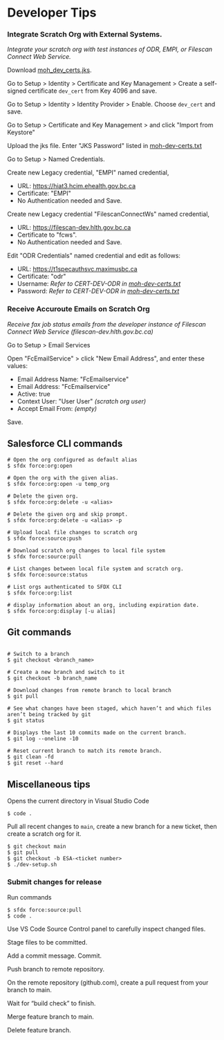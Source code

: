 # Developer Tips
### Integrate Scratch Org with External Systems. 
_Integrate your scratch org with test instances of ODR, EMPI, or Filescan Connect Web Service._

Download [moh_dev_certs.jks](https://hlth.sp.gov.bc.ca/sites/HLTHSP/HSIMT/SP/SAT/_layouts/15/DocIdRedir.aspx?ID=F2RWFFZUCM2Q-797944229-1597).

Go to Setup > Identity > Certificate and Key Management > Create a self-signed certificate `dev_cert` from Key 4096 and save.

Go to Setup > Identity > Identity Provider > Enable. Choose `dev_cert` and save.

Go to Setup > Certificate and Key Management > and click "Import from Keystore" 

Upload the jks file. Enter "JKS Password" listed in [moh-dev-certs.txt](https://hlth.sp.gov.bc.ca/sites/HLTHSP/HSIMT/SP/SAT/_layouts/15/DocIdRedir.aspx?ID=F2RWFFZUCM2Q-797944229-1598)

Go to Setup > Named Credentials.

Create new Legacy credential, "EMPI" named credential, 
- URL: https://hiat3.hcim.ehealth.gov.bc.ca 
- Certificate: "EMPI"
- No Authentication needed and Save.

Create new Legacy credential "FilescanConnectWs" named credential, 
- URL: https://filescan-dev.hlth.gov.bc.ca
- Certificate to "fcws". 
- No Authentication needed and Save.

Edit "ODR Credentials" named credential and edit as follows:
- URL: https://t1specauthsvc.maximusbc.ca
- Certificate: "odr"
- Username: _Refer to CERT-DEV-ODR in [moh-dev-certs.txt](https://hlth.sp.gov.bc.ca/sites/HLTHSP/HSIMT/SP/SAT/_layouts/15/DocIdRedir.aspx?ID=F2RWFFZUCM2Q-797944229-1598)_
- Password: _Refer to CERT-DEV-ODR in [moh-dev-certs.txt](https://hlth.sp.gov.bc.ca/sites/HLTHSP/HSIMT/SP/SAT/_layouts/15/DocIdRedir.aspx?ID=F2RWFFZUCM2Q-797944229-1598)_

### Receive Accuroute Emails on Scratch Org
_Receive fax job status emails from the developer instance of Filescan Connect Web Service (filescan-dev.hlth.gov.bc.ca)_

Go to Setup > Email Services

Open "FcEmailService" > click "New Email Address", and enter these values:
- Email Address Name: "FcEmailservice"
- Email Address: "FcEmailservice"
- Active: true
- Context User: "User User" _(scratch org user)_
- Accept Email From: _(empty)_

Save.
## Salesforce CLI commands

```
# Open the org configured as default alias
$ sfdx force:org:open

# Open the org with the given alias.
$ sfdx force:org:open -u temp_org

# Delete the given org.
$ sfdx force:org:delete -u <alias>

# Delete the given org and skip prompt.
$ sfdx force:org:delete -u <alias> -p

# Upload local file changes to scratch org
$ sfdx force:source:push

# Download scratch org changes to local file system
$ sfdx force:source:pull

# List changes between local file system and scratch org.
$ sfdx force:source:status

# List orgs authenticated to SFDX CLI
$ sfdx force:org:list

# display information about an org, including expiration date.
$ sfdx force:org:display [-u alias] 
```  

## Git commands
```

# Switch to a branch 
$ git checkout <branch_name>

# Create a new branch and switch to it
$ git checkout -b branch_name 

# Download changes from remote branch to local branch
$ git pull

# See what changes have been staged, which haven’t and which files aren’t being tracked by git
$ git status 

# Displays the last 10 commits made on the current branch.
$ git log --oneline -10

# Reset current branch to match its remote branch. 
$ git clean -fd
$ git reset --hard

```

## Miscellaneous tips

Opens the current directory in Visual Studio Code
```
$ code .
```

Pull all recent changes to `main`, create a new branch for a new ticket, then create a scratch org for it.
```
$ git checkout main
$ git pull
$ git checkout -b ESA-<ticket number>
$ ./dev-setup.sh
```  

### Submit changes for release
Run commands
```
$ sfdx force:source:pull
$ code .
```
Use VS Code Source Control panel to carefully inspect changed files.

Stage files to be committed.

Add a commit message. Commit.

Push branch to remote repository.

On the remote repository (github.com), create a pull request from your branch to main.

Wait for “build check” to finish.

Merge feature branch to main.

Delete feature branch.
